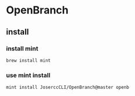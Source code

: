 # OpenBranch

## install

### install mint

```
brew install mint
```

### use mint install 

```
mint install JoserccCLI/OpenBranch@master openb
````
